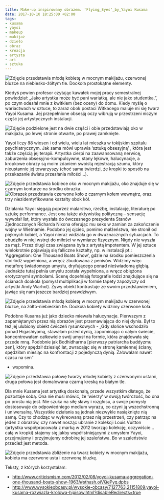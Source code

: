 ```yaml
---
title: Make-up inspirowany obrazem. 'Flying_Eyes'_by_Yayoi Kusama
date: 2017-10-10 18:25:00 +02:00
tags:
- kusama
- yayoi
- makeup
- makijaż
- dzieło
- obraz
- kreacja
- artysta
- art
- sztuka
---
```


![Zdjęcie przedstawia młodą kobietę w mocnym makijażu, czerwonej bluzce na niebiesko-żółtym tle. Dookoła prostokątne elementy.](https://assets2.ello.co/uploads/asset/attachment/6343928/ello-optimized-62e000e7.jpg)


Kiedyś pewien profesor czytając kawałek mojej pracy semestralnej powiedział: „Jako artystka może być pani wariatką, ale nie jako studentka.”, po czym odesłał mnie z kwitkiem (bez oceny) do domu. Kiedy myślę o wariactwach w sztuce, to zaraz obok postaci Witkacego maluje mi się twarz Yayoi Kusama. Jej przepełnione obsesją oczy wibrują w przestrzeni niczym część jej artystycznych instalacji. 

![Zdjęcie podzielone jest na dwie części i obie przedstawiają oko w makijażu, po lewej stronie otwarte, po prawej zamknięte.](https://assets1.ello.co/uploads/asset/attachment/6343935/ello-optimized-abf52d73.jpg)

Yayoi liczy 88 wiosen i od wielu, wielu lat mieszka w tokijskim szpitalu psychiatrycznym. Jak sama mówi uprawia ‘sztukę obsesyjną’ , która jest także częścią jej terapii. Artystka cierpi na zaawansowaną nerwicę, zaburzenia obsesyjno-kompulsywne, stany lękowe, halucynacje, a kropkowe obrazy są moim zdaniem swoistą rejestracją szumu, który nieustannie jej towarzyszy (choć sama twierdzi, że kropki to sposób na przekazanie światu przesłania miłości…).

![Zdjęcie przedstawia kobiece oko w mocnym makijażu, oko znajduje się w czarnym konturze na środku obrazka.](https://assets1.ello.co/uploads/asset/attachment/6343937/ello-optimized-a0fc07cd.jpg)
![Obrazek przedstawia czerwone koło z czarnym kołem wewnątrz, oraz trzy niezidentyfikowane kształty obok kół.](https://assets1.ello.co/uploads/asset/attachment/6343944/ello-optimized-bd8f8e89.jpg)

Działania Yayoi sięgają poprzez malarstwo, rzeźbę, instalację, literaturę po sztukę performance. Jest ona także aktywistką polityczną – sensację wywołał list, który wysłała do ówczesnego prezydenta Stanów Zjednoczonych Richarda Nixona oferując mu seks w zamian za zakończenie wojny w Wietnamie. Podobno jej ojciec, pomimo małżeństwa, nie stronił od pięknych kobiet, a Yayoi nieraz widziała go w dwuznacznych sytuacjach. To obudziło w niej wstręt do miłości w wymiarze fizycznym. Nigdy nie wyszła za mąż. Przez długi czas związana była z artystą impotentem. W jej sztuce wielokrotnie pojawiają się falliczne kształty, np. w instalacji pt.: ‘Aggregation: One Thousand Boats Show’, gdzie na środku pomieszczenia stoi łódź wypełniona, a wręcz zbudowana z penisów. Widzimy więc metaforę świadomego umysłu, dryfującego ponad nieświadomą głębią. Jednakże tutaj pełnia umysłu została wypełniona, a wręcz oblężona erotycznymi symbolami. Scenę dopełniają fotografie łodzi znajdujące się na ścianach dookoła (pomysł multiplikacji w formie tapety zapożyczy od artystki Andy Warhol). Żywy obiekt kontrastuje ze swoim przedstawieniem, jawiąc się nam jeszcze bardziej prawdziwym.

![Zdjęcie przedstawia młodą kobietę w mocnym makijażu w czerwonej bluzce, na żółto-niebieskim tle. Dookoła kobiety widzimy czerwone koła.](https://assets0.ello.co/uploads/asset/attachment/6343943/ello-optimized-ba04c6d0.jpg)

Podobno Kusama już jako dziecko miewała halucynacje. Pierwszym z zapamiętanych przez nią obrazów jest przemawiająca do niej dynia. Był to też jej ulubiony obiekt ćwiczeń rysunkowych - 
<olela-narrative>
„Gdy słońce wschodziło ponad Higashiyamą, stawałam przed dynią, zapominając o całym świecie, koncentrowałam całkowicie swój umysł na formie, która znajdowała się przede mną. Podobnie jak Bodhidharma [pierwszy patriarcha buddyzmu zen], który spędził dziesięć lat, zwracając się w stronę kamiennej ściany, spędziłam miesiąc na konfrontacji z pojedynczą dynią. Żałowałam nawet czasu na sen” 
</olela-narrative>
- wspomina.

![Zdjęcie przedstawia połowę twarzy młodej kobiety z czerwonymi ustami, druga połowa jest domalowana czarną kreską na białym tle.](https://assets0.ello.co/uploads/asset/attachment/6343945/ello-optimized-308e262c.jpg)


Dla mnie Kusama jest artystką doskonałą, przede wszystkim dlatego, że pozostaje sobą. Ona nie musi  mówić, że ‘wierzy’ w swoją twórczość, bo ona po prostu nią jest. Nie szuka na siłę sławy i rozgłosu, a swoje pomysły dostosowuje do odpowiedniego medium wyrazu, co czyni ją wszechstronną i uniwersalną. Wszystkie działania są jednak niezwykle nasiąknięte nią samą. Czy to chodząc w wykreowaną przez nią przestrzeń, czy patrząc na jeden z obrazów, czy nawet nosząc ubranie z kolekcji Louis Vuitton (artystka współpracowała z marką w 2012 tworząc kolekcję, oczywiście… całą w kropki) stajemy się jakby współistniejącymi z umysłem Yayoi, przejmujemy i przyjmujemy odrobinę jej szaleństwa. Bo w szaleństwie przecież jest metoda. 

![Zdjęcie przedstawia zbliżenie na twarz kobiety w mocnym makijażu, kobieta ma czerwone usta i czerwoną bluzkę.](https://assets1.ello.co/uploads/asset/attachment/6343955/ello-optimized-f6f25833.jpg)

Teksty, z których korzystałam:
* http://www.criticismism.com/2012/02/08/yoyoi-kusama-aggregation-one-thousand-boats-show-1963/#sthash.oiVQePyq.dpbs
* http://www.wysokieobcasy.pl/wysokie-obcasy/7,127763,21151809,yayoi-kusama-rozwiazla-krolowa-hipisow.html?disableRedirects=true
